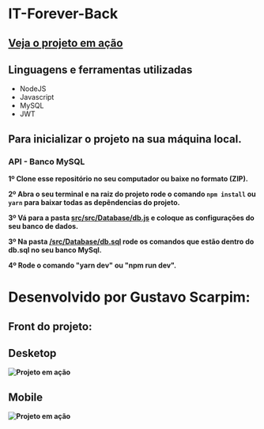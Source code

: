 # IT-Forever-Back

## <a href="https://itforever.netlify.app/">Veja o projeto em ação</a>

## Linguagens e ferramentas utilizadas

* NodeJS
* Javascript
* MySQL
* JWT

## Para inicializar o projeto na sua máquina local.

### API - Banco MySQL

<b>1º Clone esse repositório no seu computador ou baixe no formato (ZIP).</b>

<b>2º Abra o seu terminal e na raiz do projeto rode o comando `npm install` ou `yarn` para baixar todas as depêndencias do projeto.</b>

<b>3º Vá para a pasta <a href="https://github.com/GuScarpim/IT-Forever-Back/blob/main/src/Database/db.js">src/src/Database/db.js</a> e coloque as configurações do seu banco de dados.</b>

<b>3º Na pasta <a href="https://github.com/GuScarpim/IT-Forever-Back/blob/main/src/Database/db.sql">/src/Database/db.sql</a> rode os comandos que estão dentro do db.sql no seu banco MySql.</a>

<b>4º Rode o comando "yarn dev" ou "npm run dev".</b>

# Desenvolvido por Gustavo Scarpim:

## Front do projeto:

## Desketop
![Projeto em ação](./src/Assets/IT_forever.gif)

## Mobile
![Projeto em ação](./src/Assets/IT_foreverMobile.gif)
